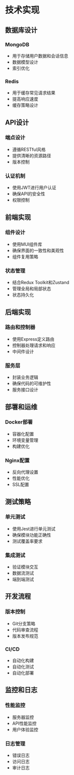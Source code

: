 # 技术实现

## 数据库设计

### MongoDB
- 用于存储用户数据和会话信息
- 数据模型设计
- 索引优化

### Redis
- 用于缓存常见请求结果
- 提高响应速度
- 缓存策略设计

## API设计

### 端点设计
- 遵循RESTful风格
- 提供清晰的资源路径
- 版本控制

### 认证机制
- 使用JWT进行用户认证
- 确保API的安全性
- 权限控制

## 前端实现

### 组件设计
- 使用MUI组件库
- 确保界面的一致性和美观性
- 组件复用策略

### 状态管理
- 结合Redux Toolkit和Zustand
- 管理全局和局部状态
- 状态持久化

## 后端实现

### 路由和控制器
- 使用Express定义路由
- 控制器处理请求和响应
- 中间件设计

### 服务层
- 封装业务逻辑
- 确保代码的可维护性
- 服务接口设计

## 部署和运维

### Docker部署
- 容器化配置
- 环境变量管理
- 构建优化

### Nginx配置
- 反向代理设置
- 性能优化
- SSL配置

## 测试策略

### 单元测试
- 使用Jest进行单元测试
- 确保模块功能正确性
- 测试覆盖率要求

### 集成测试
- 验证模块交互
- 数据流测试
- 端到端测试

## 开发流程

### 版本控制
- Git分支策略
- 代码审查流程
- 版本发布规范

### CI/CD
- 自动化构建
- 自动化测试
- 自动化部署

## 监控和日志

### 性能监控
- 服务器监控
- API性能监控
- 用户体验监控

### 日志管理
- 错误日志
- 访问日志
- 审计日志 